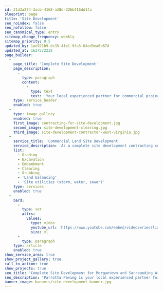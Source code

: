 ```yaml
---
id: 21d3a274-3acb-4168-a38d-326b416dd14a
blueprint: page
title: 'Site Development'
seo_noindex: false
seo_nofollow: false
seo_canonical_type: entry
sitemap_change_frequency: weekly
sitemap_priority: 0.5
updated_by: 1ae921b9-dc35-4fe1-9fa5-84ed9ea6e67d
updated_at: 1627572338
page_builder:
  -
    page_title: 'Complete Site Development'
    page_description:
      -
        type: paragraph
        content:
          -
            type: text
            text: 'Your local experienced partner for commercial projects.'
    type: service_header
    enabled: true
  -
    type: image_gallery
    enabled: true
    first_image: contracting-for-site-development.jpg
    second_image: site-development-clearing.jpg
    third_image: site-development-contractor-west-virginia.jpg
  -
    service_title: 'Commercial Land Site Development'
    service_description: 'As a complete site development contracting company, we''re equipped for any earth-moving job in the Morgantown and tri-state area.'
    list:
      - Grading
      - Excavation
      - Embankment
      - Clearing
      - Grubbing
      - 'Land balancing'
      - 'Site utilities (storm, water, sewer)'
    type: services
    enabled: true
  -
    bard:
      -
        type: set
        attrs:
          values:
            type: video
            youtube_url: 'https://www.youtube.com/embed/videoseries?list=PLumyfDTOC-q5yziybqSGd6caVLe0UssMR'
            size: xl
      -
        type: paragraph
    type: article
    enabled: true
show_service_area: true
show_project_gallery: true
call_to_action: true
show_projects: true
seo_title: 'Complete Site Development for Morgantown and Surrounding Areas'
seo_description: 'Parrotta Paving is your local experienced partner for commercial complete site development projects. Call us today at 304-292-0905.'
banner_image: banners/site-development-banner.jpg
---
```

